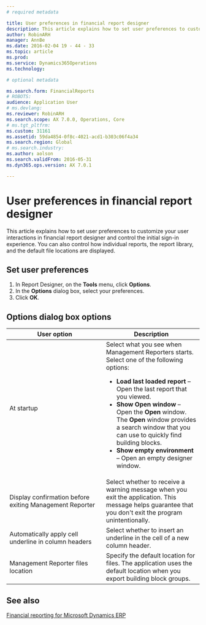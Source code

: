 ```yaml
---
# required metadata

title: User preferences in financial report designer
description: This article explains how to set user preferences to customize your user interactions in financial report designer and control the initial sign-in experience. You can also control how individual reports, the report library, and the default file locations are displayed. 
author: RobinARH
manager: AnnBe
ms.date: 2016-02-04 19 - 44 - 33
ms.topic: article
ms.prod: 
ms.service: Dynamics365Operations
ms.technology: 

# optional metadata

ms.search.form: FinancialReports
# ROBOTS: 
audience: Application User
# ms.devlang: 
ms.reviewer: RobinARH
ms.search.scope: AX 7.0.0, Operations, Core
# ms.tgt_pltfrm: 
ms.custom: 31161
ms.assetid: 59da4854-0f8c-4021-acd1-b303c06f4a34
ms.search.region: Global
# ms.search.industry: 
ms.author: aolson
ms.search.validFrom: 2016-05-31
ms.dyn365.ops.version: AX 7.0.1

---
```


# User preferences in financial report designer

This article explains how to set user preferences to customize your user interactions in financial report designer and control the initial sign-in experience. You can also control how individual reports, the report library, and the default file locations are displayed. 

Set user preferences
--------------------

1.  In Report Designer, on the **Tools** menu, click **Options**.
2.  In the **Options** dialog box, select your preferences.
3.  Click **OK**.

## Options dialog box options
<table>
<colgroup>
<col width="50%" />
<col width="50%" />
</colgroup>
<thead>
<tr class="header">
<th>User option</th>
<th>Description</th>
</tr>
</thead>
<tbody>
<tr class="odd">
<td>At startup</td>
<td>Select what you see when Management Reporters starts. Select one of the following options:
<ul>
<li><strong>Load last loaded report</strong> – Open the last report that you viewed.</li>
<li><strong>Show Open window</strong> – Open the <strong>Open</strong> window. The <strong>Open</strong> window provides a search window that you can use to quickly find building blocks.</li>
<li><strong>Show empty environment</strong> – Open an empty designer window.</li>
</ul></td>
</tr>
<tr class="even">
<td>Display confirmation before exiting Management Reporter</td>
<td>Select whether to receive a warning message when you exit the application. This message helps guarantee that you don't exit the program unintentionally.</td>
</tr>
<tr class="odd">
<td>Automatically apply cell underline in column headers</td>
<td>Select whether to insert an underline in the cell of a new column header.</td>
</tr>
<tr class="even">
<td>Management Reporter files location</td>
<td>Specify the default location for files. The application uses the default location when you export building block groups.</td>
</tr>
</tbody>
</table>



See also
--------

[Financial reporting for Microsoft Dynamics ERP](financial-reporting-intro.md)


